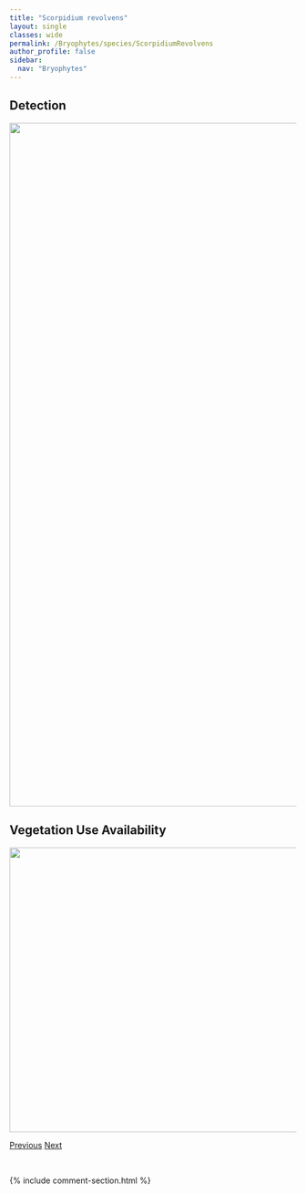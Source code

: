 ```yaml
---
title: "Scorpidium revolvens"
layout: single
classes: wide
permalink: /Bryophytes/species/ScorpidiumRevolvens
author_profile: false
sidebar:
  nav: "Bryophytes"
---
```


<h2>Detection</h2>

<a href="https://drive.google.com/uc?export=view&id=1JCafJ02j7NY7sMuxhbbTc5xrnxx5wUtb">
<img src="https://drive.google.com/uc?export=view&id=1JCafJ02j7NY7sMuxhbbTc5xrnxx5wUtb" height = "1200" width = "800">
</a>


<h2>Vegetation Use Availability</h2>

<a href="https://drive.google.com/uc?export=view&id=119HgEec_Jud7FYTrNEjAT7OfCR_hQLAC">
<img src="https://drive.google.com/uc?export=view&id=119HgEec_Jud7FYTrNEjAT7OfCR_hQLAC" height = "500" width = "1000">
</a>


<a href="/DevelopmentWebsite/Bryophytes/species/ScorpidiumCossonii" class="pagination--pager" title="Scorpidium cossonii">Previous</a> <a href="/DevelopmentWebsite/Bryophytes/species/ScorpidiumScorpioides" class="pagination--pager" title="Scorpidium scorpioides">Next</a>

<p>&nbsp;</p>

{% include comment-section.html %}

